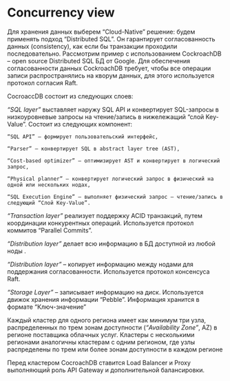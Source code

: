 # Concurrency view
Для хранения данных выберем “Cloud-Native” решение: будем применять подход “Distributed SQL”. Он гарантирует согласованность данных (consistency), как если бы транзакции проходили последовательно. Рассмотрим пример с использованием CockroachDB – open source Distributed SQL БД от Google. Для обеспечения согласованности данных CockroachDB требует, чтобы все операции записи распространялись на кворум данных, для этого используется протокол согласия Raft.

CocroaccDB состоит из следующих слоев:

*“SQL layer”* выставляет наружу SQL API и конвертирует SQL-запросы в низкоуровневые запросы на чтение/запись в нижележащий “слой Key-Value”. Состоит из следующих компонент: 

    “SQL API” – формирует пользовательский интерфейс, 

    “Parser” – конвертирует SQL в abstract layer tree (AST), 

    “Cost-based optimizer” – оптимизирует AST и конвертирует в логический запрос, 

    “Physical planner” – конвертирует логический запрос в физический на одной или нескольких нодах, 

    “SQL Execution Engine” – выполняет физический запрос – чтение/запись в следующий “Слой Key-Value”.

*“Transaction layer”* реализует поддержку ACID транзакций, путем координации конкурентных операций. Используется протокол коммитов “Parallel Commits”.

*“Distribution layer”* делает всю информацию в БД доступной из любой ноды .

*“Distribution layer”* – копирует информацию между нодами для поддержания согласованности. Используется протокол консенсуса Raft.

*“Storage Layer”* – записывает информацию на диск. Используется движок хранения информации “Pebble”. Информация хранится в формате “Ключ-значение”

Каждый кластер для одного региона имеет как минимум три узла, распределенных по трем зонам доступности (*“Availability Zone”*, AZ) в регионе поставщика облачных услуг. Кластеры с несколькими регионами аналогичны кластерам с одним регионом, где узлы распределены по трем или более зонам доступности в каждом регионе

Перед кластером CocroachDB ставится Load Balancer и Proxy выполняющий роль API Gateway и дополнительной балансировки.
